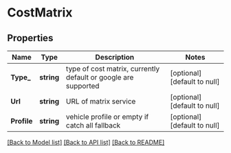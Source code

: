 # CostMatrix

## Properties
Name | Type | Description | Notes
------------ | ------------- | ------------- | -------------
**Type_** | **string** | type of cost matrix, currently default or google are supported | [optional] [default to null]
**Url** | **string** | URL of matrix service | [optional] [default to null]
**Profile** | **string** | vehicle profile or empty if catch all fallback | [optional] [default to null]

[[Back to Model list]](../README.md#documentation-for-models) [[Back to API list]](../README.md#documentation-for-api-endpoints) [[Back to README]](../README.md)


